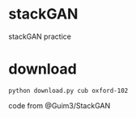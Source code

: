 # stackGAN
stackGAN practice

# download
```
python download.py cub oxford-102
```
code from @Guim3/StackGAN
